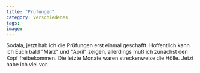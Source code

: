 ```yaml
---
title: "Prüfungen"
category: Verschiedenes
tags: 
image: 
---
```


Sodala, jetzt hab ich die Prüfungen erst einmal geschafft. Hoffentlich kann ich Euch bald "März" und "April" zeigen, allerdings muß ich zunächst den Kopf freibekommen. Die letzte Monate waren streckenweise die Hölle. Jetzt habe ich viel vor.


